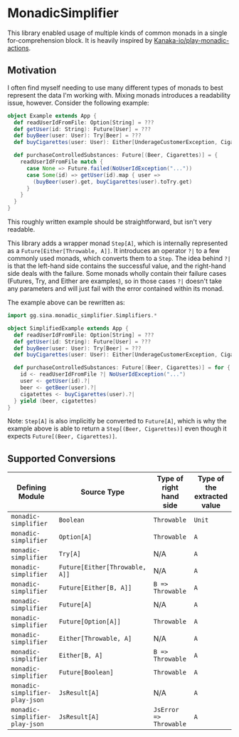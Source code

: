 # MonadicSimplifier

This library enabled usage of multiple kinds of common monads in a single for-comprehension block. It is heavily inspired by [Kanaka-io/play-monadic-actions](https://github.com/Kanaka-io/play-monadic-actions).

## Motivation
I often find myself needing to use many different types of monads to best represent the data I'm working with. Mixing monads introduces a readability issue, however. Consider the following example:


```scala 3
object Example extends App {
  def readUserIdFromFile: Option[String] = ???
  def getUser(id: String): Future[User] = ???
  def buyBeer(user: User): Try[Beer] = ???
  def buyCigarettes(user: User): Either[UnderageCustomerException, Cigarettes] = ???

  def purchaseControlledSubstances: Future[(Beer, Cigarettes)] = {
    readUserIdFromFile match {
      case None => Future.failed(NoUserIdException("..."))
      case Some(id) => getUser(id).map { user =>
        (buyBeer(user).get, buyCigarettes(user).toTry.get)
      }
    }
  }
}
```

This roughly written example should be straightforward, but isn't very readable.

This library adds a wrapper monad `Step[A]`, which is internally represented as a `Future[Either[Throwable, A]]`.
It introduces an operator `?|` to a few commonly used monads, which converts them to a `Step`.
The idea behind `?|` is that the left-hand side contains the successful value, and the right-hand side deals with the failure. Some monads wholly contain their failure cases (Futures, Try, and Either are examples), so in those cases `?|` doesn't take any parameters and will just fail with the error contained within its monad.

The example above can be rewritten as:
```scala 3
import gg.sina.monadic_simplifier.Simplifiers.*

object SimplifiedExample extends App {
  def readUserIdFromFile: Option[String] = ???
  def getUser(id: String): Future[User] = ???
  def buyBeer(user: User): Try[Beer] = ???
  def buyCigarettes(user: User): Either[UnderageCustomerException, Cigarettes] = ???

  def purchaseControlledSubstances: Future[(Beer, Cigarettes)] = for {
    id <- readUserIdFromFile ?| NoUserIdException("...")
    user <- getUser(id).?|
    beer <- getBeer(user).?|
    cigatettes <- buyCigarettes(user).?|
  } yield (beer, cigatettes)
}
```

Note: `Step[A]` is also implicitly be converted to `Future[A]`, which is why the example above is able to return a `Step[(Beer, Cigarettes)]` even though it expects `Future[(Beer, Cigarettes)]`.

## Supported Conversions

| Defining Module                  | Source Type                    | Type of right hand side | Type of the extracted value |
|----------------------------------|--------------------------------|-------------------------|-----------------------------|
| `monadic-simplifier`             | `Boolean`                      | `Throwable`             | `Unit`                      |
| `monadic-simplifier`             | `Option[A]`                    | `Throwable`             | `A`                         |
| `monadic-simplifier`             | `Try[A]`                       | N/A                     | `A`                         |
| `monadic-simplifier`             | `Future[Either[Throwable, A]]` | N/A                     | `A`                         |
| `monadic-simplifier`             | `Future[Either[B, A]]`         | `B => Throwable`        | `A`                         |
| `monadic-simplifier`             | `Future[A]`                    | N/A                     | `A`                         |
| `monadic-simplifier`             | `Future[Option[A]]`            | `Throwable`             | `A`                         |
| `monadic-simplifier`             | `Either[Throwable, A]`         | N/A                     | `A`                         |
| `monadic-simplifier`             | `Either[B, A]`                 | `B => Throwable`        | `A`                         |
| `monadic-simplifier`             | `Future[Boolean]`              | `Throwable`             | `A`                         |
| `monadic-simplifier-play-json`   | `JsResult[A]`                  | N/A                     | `A`                         |
| `monadic-simplifier-play-json` | `JsResult[A]`                  | `JsError => Throwable`  | `A`                         |